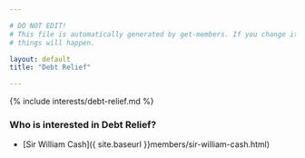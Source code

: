 ```yaml
---

# DO NOT EDIT!
# This file is automatically generated by get-members. If you change it, bad
# things will happen.

layout: default
title: "Debt Relief"

---
```


{% include interests/debt-relief.md %}

### Who is interested in Debt Relief?


* [Sir William Cash]({ site.baseurl }}members/sir-william-cash.html)
